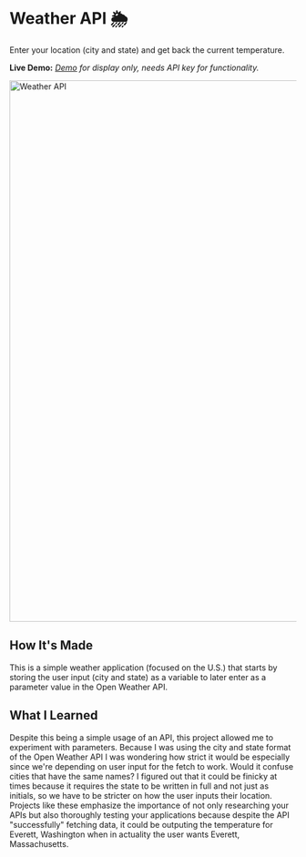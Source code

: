 # Weather API 🌦 

Enter your location (city and state) and get back the current temperature.

**Live Demo:** <i><a href="https://weather-api-jenna-nguyen.netlify.app/">Demo</a> for display only, needs API key for functionality.</i>

<img width="951" alt="Weather API" src="https://user-images.githubusercontent.com/88993361/137640268-94ad1dc5-1c8e-4b95-a84d-e9bcce01aef6.png">

## How It's Made

This is a simple weather application (focused on the U.S.) that starts by storing the user input (city and state) as a variable to later enter as a parameter value in the Open Weather API.

## What I Learned
Despite this being a simple usage of an API, this project allowed me to experiment with parameters. Because I was using the city and state format of the Open Weather API I was wondering how strict it would be especially since we're depending on user input for the fetch to work. Would it confuse cities that have the same names? I figured out that it could be finicky at times because it requires the state to be written in full and not just as initials, so we have to be stricter on how the user inputs their location. Projects like these emphasize the importance of not only researching your APIs but also thoroughly testing your applications because despite the API "successfully" fetching data, it could be outputing the temperature for Everett, Washington when in actuality the user wants Everett, Massachusetts.
